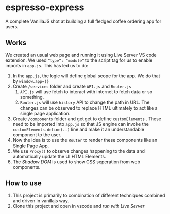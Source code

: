 # espresso-express

A complete VanillaJS shot at building a full fledged coffee ordering app for users.

## Works

We created an usual web page and running it using Live Server VS code extension. We used `“type”: “module”` to the script tag for us to enable imports in `app.js`. This has led us to do:

1. In the `app.js`, the logic will define global scope for the app. We do that by `window.app={}`
2. Create `/services` folder and create `API.js` and `Router.js`
   1. `API.js` will use fetch to interact with internet to fetch data or so something.
   2. `Router.js` will use `history` API to change the path in URL. The changes can be observed to replace HTML ultimately to act like a single page application.
3. Create `/components` folder and get get to define `customElements` . These need to be imported into `app.js` so that JS engine can invoke the `customElements.define(..)` line and make it an understandable component to the user.
4. Now the idea is to use the `Router` to render these components like an Single Page App.
5. We use `Proxy()` to observe changes happening to the data and automatically update the UI HTML Elements.
6. The *Shadow DOM* is used to show CSS seperation from web components.

## How to use

1. This project is primarily to combination of different techniques combined and driven in vanillajs way.
2. Clone this project and open in vscode and *run with Live Server*
